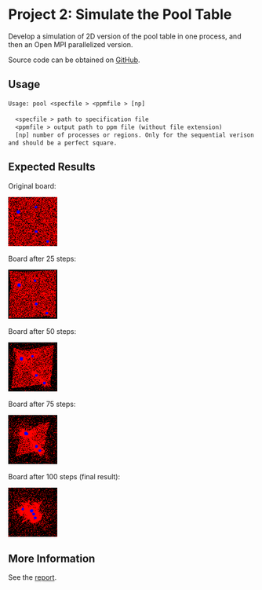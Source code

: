 # Project 2: Simulate the Pool Table

Develop a simulation of 2D version of the pool table in one process, and then an Open MPI parallelized version. 

Source code can be obtained on [GitHub](https://github.com/poemonsense/nus-cs3211/tree/master/project2-openmpi). 

## Usage

```
Usage: pool <specfile > <ppmfile > [np]

  <specfile > path to specification file
  <ppmfile > output path to ppm file (without file extension)
  [np] number of processes or regions. Only for the sequential verison and should be a perfect square.
```

## Expected Results

Original board: 

![Original board](example-results/finalbrd-debug-0-0.bmp)

Board after 25 steps:

![Original board](example-results/finalbrd-debug-0-25.bmp)

Board after 50 steps:

![Original board](example-results/finalbrd-debug-0-50.bmp)

Board after 75 steps:

![Original board](example-results/finalbrd-debug-0-75.bmp)

Board after 100 steps (final result):

![Original board](example-results/finalbrd-0.bmp)

## More Information

See the [report](report.pdf). 